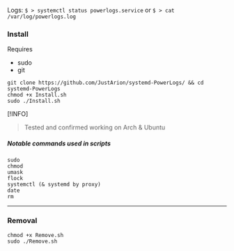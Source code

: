 Logs:
`$ > systemctl status powerlogs.service`
or
`$ > cat /var/log/powerlogs.log`

### Install
Requires
- sudo
- git

```
git clone https://github.com/JustArion/systemd-PowerLogs/ && cd systemd-PowerLogs
chmod +x Install.sh
sudo ./Install.sh
```

[!INFO]
> Tested and confirmed working on Arch & Ubuntu

##### Notable commands used in scripts
```
sudo
chmod
umask
flock
systemctl (& systemd by proxy)
date
rm
```
---
### Removal

```
chmod +x Remove.sh
sudo ./Remove.sh
```
